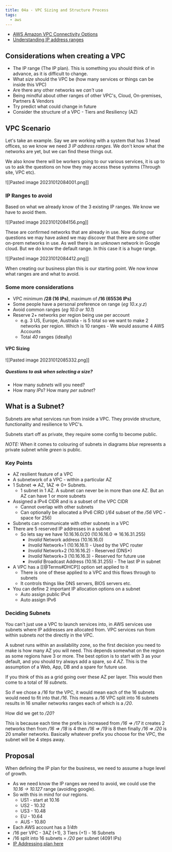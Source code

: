 ```yaml
---
title: 04a - VPC Sizing and Structure Process
tags:
  - aws
---
```

- [AWS Amazon VPC Connectivity Options](https://d1.awsstatic.com/whitepapers/aws-amazon-vpc-connectivity-options.pdf)
- [Understanding IP address ranges](https://www.hava.io/blog/what-is-cidr-notation#:~:text=The%20%E2%80%9C%2F16%E2%80%9D%20CIDR%20notation,first%2016%20binary%20bits%20match.)
## Considerations when creating a VPC

- The IP range (The IP plan). This is something you should think of in advance, as it is difficult to change.
- What *size* should the VPC be (how many services or things can be inside this VPC)
- Are there any other networks we *can't* use
- Being mindful about other ranges of other VPC's, Cloud, On-premises, Partners & Vendors
- Try predict what could change in future
- Consider the structure of a VPC - Tiers and Resiliency (AZ)

## VPC Scenario

Let's take an example. Say we are working with  a system that has 3 head offices, so we know we need *3 IP address ranges*. We don't know what the networks are yet, but we can find these things out. 

We also know there will be workers going to our various services, it is up to us to ask the questions on how they may access these systems (Through site, VPC etc).

![[Pasted image 20231012084001.png]]

### IP Ranges to avoid

Based on what we already know of the 3 existing IP ranges. We know we have to avoid them.

![[Pasted image 20231012084156.png]]

These are confirmed networks that are already in use. Now during our questions we may have asked we may discover that there are some other on-prem networks in use. As well there is an unknown network in Google cloud. But we do know the default range. In this case it is a huge range.

![[Pasted image 20231012084412.png]]

When creating our business plan this is our starting point. We now know what ranges are and what to avoid.

### Some more considerations

- VPC minimum **/28 (16 IPs)**, maximum of **/16 (65536 IPs)**
- Some people have a personal preference on range (*eg 10.x.y.z*)
- Avoid common ranges (*eg 10.0 or 10.1*)
- Reserve 2+ networks per region being use per account
	- e.g. 3 US, Europe, Australia - is 5 total so we want to make 2 networks per region. Which is 10 ranges - We would assume 4 AWS Accounts
	- Total *40* ranges (ideally)

#### VPC Sizing

![[Pasted image 20231012085332.png]]

##### Questions to ask when selecting a size?

- How many *subnets* will you need?
- How many *IPs*? How many *per subnet*?

## What is a Subnet?

Subnets are what services run from inside a VPC. They provide structure, functionality and resilience to VPC's.

Subnets start off as private, they require some config to become public.

*NOTE:* When it comes to colouring of subnets in diagrams *blue* represents a private subnet while *green* is public.
### Key Points

- AZ resilient feature of a VPC
- A subnetwork of a VPC - within a particular AZ
- 1 Subnet => AZ, 1AZ => 0+ Subnets.
	- 1 subnet in 1 AZ. A subnet can never be in more than one AZ. But an AZ can have 1 or more subnets
- Assigned a IPv4 CIDR and is a subset of the VPC CIDR
	- Cannot overlap with other subnets
	- Can optionally be allocated a IPv6 CIRD (*/64* subset of the */56* VPC - space for 256)
- Subnets can communicate with other subnets in a VPC 
- There are 5 reserved IP addresses in a subnet
	- So lets say we have 10.16.16.0/20 (10.16.16.0 => 16.16.31.255)
		- *Invalid* Network address (10.16.16.0)
		- *Invalid* Network+1 (10.16.16.1) - Used by the VPC router
		- *Invalid* Network+2 (10.16.16.2) - Reserved (DNS*)
		- *Invalid* Network+3 (10.16.16.3) - Reserved for future use
		- *Invalid* Broadcast Address (10.16.31.255) - The last IP in subnet
- A VPC has a [[@Terms#DHCP]] option set applied to it
	- There is one of these applied to a VPC and this flows through to subnets
	- It controls things like DNS servers, BIOS servers etc.
- You can define 2 important IP allocation options on a subnet
	- Auto assign public IPv4
	- Auto assign IPv6
### Deciding Subnets

You can't just use a VPC to launch services into, in AWS services use subnets where IP addresses are allocated from. VPC services run from within subnets *not* the directly in the VPC.

A subnet runs within an availability zone, so the first decision you need to make is how many AZ you will need. This depends somewhat on the region as some regions have 3 or more. The best option is to start with 3 as your default, and you should try always add a spare, so *4 AZ*. This is the assumption of a Web, App, DB and a spare for future use.

If you think of this as a grid going over these AZ per layer. This would then come to a total of *16 subnets*.

So if we chose a */16* for the VPC, it would mean each of the 16 subnets would need to fit into that */16*. This means a */16*  VPC split into 16 subnets results in 16 smaller networks ranges each of which is a */20*. 

How did we get to */20*? 

This is because each time the prefix is increased from */16 => /17* it creates 2 networks then from */16 => /18* is 4 then */16 => /19* is 8 then finally */16 => /20* is 20 smaller networks. Basically whatever prefix you choose for the VPC, the subnet will be 4 steps away.

## Proposal

When defining the IP plan for the business, we need to assume a huge level of growth.

- As we need know the IP ranges we need to avoid, we could use the *10.16 -> 10.127* range (avoiding google).
- So with this in mind for our regions.
	- US1 - start at 10.16
	- US2 - 10.32
	- US3 - 10.48
	- EU - 10.64
	- AUS - 10.80
- Each AWS account has a *1/4th*
- /16 per VPC - 3AZ (+1), 3 Tiers (+1) - 16 Subnets
- /16 split into 16 subnets = */20* per subnet (4091 IPs)
- [IP Addressing plan here](https://github.com/acantril/aws-sa-associate-saac02/tree/master/07-VPC-Basics/01_vpc_sizing_and_structure)